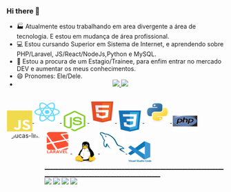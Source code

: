 ### Hi there 👋


- 🏭 Atualmente estou trabalhando em area divergente a área de tecnologia. E estou em mudança de área profissional.
- 💻 Estou cursando Superior em Sistema de Internet, e aprendendo sobre PHP/Laravel, JS/React/NodeJs,Python e MySQL.
- 🔭  Estou a procura de um Estagio/Trainee, para enfim entrar no mercado DEV e aumentar os meus conhecimentos.
- 😄 Pronomes: Ele/Dele.
- <div align="center">
  <a href="https://github.com/lucasaragao29">
  <img height="180em" src="https://github-readme-stats.vercel.app/api?username=lucasaragao29&show_icons=true&theme=dark&include__all_commits=true&count_private=true"/>
  <img height="180em" src="https://github-readme-stats.vercel.app/api/top-langs/?username=lucasaragao29&layout=compact&langs_count=7&theme=dark"/>
</div>

<div style="display: inline_block"><br>
  <img align="center" alt="lucas-Js" height="50" width="60" src="https://raw.githubusercontent.com/devicons/devicon/master/icons/javascript/javascript-plain.svg">
  <img align="bottom" alt="lucas-react" height="50" width="60" src="https://raw.githubusercontent.com/devicons/devicon/master/icons/react/react-original.svg">
   <img align="center" alt="lucas-nodejs" height="50" width="60" src="https://raw.githubusercontent.com/devicons/devicon/master/icons/nodejs/nodejs-original.svg">
  <img align="bottom" alt="lucas-HTML" height="50" width="60" src="https://raw.githubusercontent.com/devicons/devicon/master/icons/html5/html5-original.svg">
  <img align="center" alt="Rucas-CSS" height="50" width="60" src="https://raw.githubusercontent.com/devicons/devicon/master/icons/css3/css3-original.svg">
  <img align="bottom" alt="lucas-Python" height="50" width="60" src="https://raw.githubusercontent.com/devicons/devicon/master/icons/python/python-original.svg">
   <img align="center" alt="lucas-php" height="50" width="60" src="https://raw.githubusercontent.com/devicons/devicon/master/icons/php/php-original.svg">
   <img align="bottom" alt="lucas-laravel" height="50" width="60" src="https://github.com/devicons/devicon/blob/master/icons/laravel/laravel-plain-wordmark.svg">
   <img align="center" alt="lucas-linux" height="50" width="60" src="https://raw.githubusercontent.com/devicons/devicon/master/icons/linux/linux-original.svg">
   <img align="bottom" alt="lucas-mysqln" height="50" width="60" src="https://raw.githubusercontent.com/devicons/devicon/master/icons/mysql/mysql-original.svg">
 <img align="center" alt="lucas-vscode" height="50" width="60" src="https://github.com/devicons/devicon/blob/master/icons/vscode/vscode-original-wordmark.svg">
  <img align="left" alt="lucas-linux" height="150" style="border-radius:50px;" src="https://scontent.fstu5-1.fna.fbcdn.net/v/t1.6435-9/93770529_2940916825984637_4977271259545993216_n.jpg?_nc_cat=105&ccb=1-5&_nc_sid=174925&_nc_eui2=AeGFfMK8dm8-ddo0e1L4axZF8_wQA6kQCLDz_BADqRAIsDwYxRqOnO-zBzbm6IvjcQs2utL409TXVjSGaubnV5bd&_nc_ohc=yMZtRY0LIKMAX9iEDwm&_nc_ht=scontent.fstu5-1.fna&oh=00_AT8E7yu6BmoVO13nTyOKoQL_d4riq9VAK-znyFdv_l9MKQ&oe=627C5798">
</div>
___________________________________________________________________________________________________________
<div> 
  <a href="https://www.instagram.com/lucas_domingos2904/" target="_blank"><img src="https://img.shields.io/badge/-Instagram-%23E4405F?style=for-the-badge&logo=instagram&logoColor=white" target="_blank"></a>
 <a href="https://discord.com/channels/@me" target="_blank"><img src="https://img.shields.io/badge/Discord-7289DA?style=for-the-badge&logo=discord&logoColor=white" target="_blank"></a> 
  <a href = "mailto:lucasaragao2904@gmail.com"><img src="https://img.shields.io/badge/-Gmail-%23333?style=for-the-badge&logo=gmail&logoColor=white" target="_blank"></a>
  <a href="https://www.linkedin.com/in/rafaella-ballerini-45875016a" target="_blank"><img src="https://img.shields.io/badge/-LinkedIn-%230077B5?style=for-the-badge&logo=linkedin&logoColor=white" target="_blank"></a> 
 
</div>
